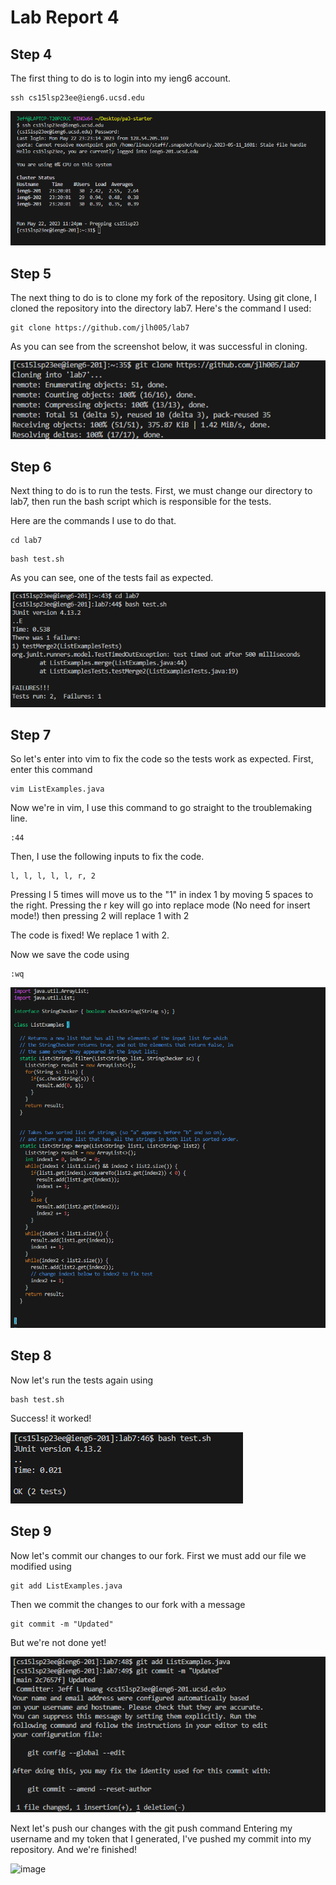 <h1> Lab Report 4 </h1>

<h2> Step 4 </h2>
The first thing to do is to login into my ieng6 account. 

```
ssh cs15lsp23ee@ieng6.ucsd.edu
```

![Image](1.png)

<h2> Step 5 </h2>

The next thing to do is to clone my fork of the repository. Using git clone, I cloned the repository into the directory lab7.
Here's the command I used:

```
git clone https://github.com/jlh005/lab7

```
As you can see from the screenshot below, it was successful in cloning.

![Image](2.png)

<h2> Step 6 </h2>

Next thing to do is to run the tests. First, we must change our directory to lab7, then run the bash script which is responsible for the tests.

Here are the commands I use to do that.

```
cd lab7
```
```
bash test.sh
```

As you can see, one of the tests fail as expected.

![Image](3.png)

<h2> Step 7 </h2>

So let's enter into vim to fix the code so the tests work as expected.
First, enter this command
```
vim ListExamples.java
```

Now we're in vim, I use this command to go straight to the troublemaking line.

```
:44
```
Then, I use the following inputs to fix the code.
```
l, l, l, l, l, r, 2

```
Pressing l 5 times will move us to the "1" in index 1 by moving 5 spaces to the right.
Pressing the r key will go into replace mode (No need for insert mode!)
then pressing 2 will replace 1 with 2

The code is fixed! We replace 1 with 2.

Now we save the code using

```
:wq
```

![Image](4.png)

<h2> Step 8 </h2>

Now let's run the tests again using 
```
bash test.sh
```
Success! it worked!

![Image](5.png)

<h2> Step 9 </h2>

Now let's commit our changes to our fork. 
First we must add our file we modified using
```
git add ListExamples.java
```

Then we commit the changes to our fork with a message

```
git commit -m "Updated"
```

But we're not done yet!

![Image](6.png)

Next let's push our changes with the git push command
Entering my username and my token that I generated, I've pushed my commit into my repository.
And we're finished!

![image](https://github.com/jlh005/cse15l-lab-reports/assets/130415535/c44abc27-a182-4295-bb58-44dcbc110353)





